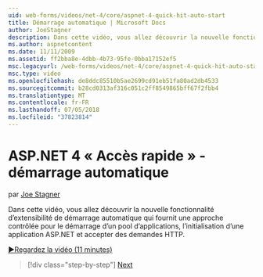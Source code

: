```yaml
---
uid: web-forms/videos/net-4/core/aspnet-4-quick-hit-auto-start
title: Démarrage automatique | Microsoft Docs
author: JoeStagner
description: Dans cette vidéo, vous allez découvrir la nouvelle fonctionnalité d’extensibilité de démarrage automatique qui fournit une approche contrôlée pour le démarrage d’un pool d’applications, initializ...
ms.author: aspnetcontent
ms.date: 11/11/2009
ms.assetid: ff2bba8e-4dbb-4b73-95fe-0bba17152ef5
msc.legacyurl: /web-forms/videos/net-4/core/aspnet-4-quick-hit-auto-start
msc.type: video
ms.openlocfilehash: de8ddc85510b5ae2699cd91eb51fa80ad2db4533
ms.sourcegitcommit: b28cd0313af316c051c2ff8549865bff67f2fbb4
ms.translationtype: MT
ms.contentlocale: fr-FR
ms.lasthandoff: 07/05/2018
ms.locfileid: "37823814"
---
```

<a name="aspnet-4-quick-hit---auto-start"></a>ASP.NET 4 « Accès rapide » - démarrage automatique
====================
par [Joe Stagner](https://github.com/JoeStagner)

Dans cette vidéo, vous allez découvrir la nouvelle fonctionnalité d’extensibilité de démarrage automatique qui fournit une approche contrôlée pour le démarrage d’un pool d’applications, l’initialisation d’une application ASP.NET et accepter des demandes HTTP. 

[&#9654;Regardez la vidéo (11 minutes)](https://channel9.msdn.com/Blogs/ASP-NET-Site-Videos/aspnet-4-quick-hit-auto-start)

> [!div class="step-by-step"]
> [Next](aspnet-4-quick-hit-clean-webconfig-files.md)
